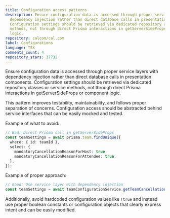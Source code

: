 ```yaml
---
title: Configuration access patterns
description: Ensure configuration data is accessed through proper service layers with
  dependency injection rather than direct database calls in presentation components.
  Configuration settings should be retrieved via dedicated repository classes or service
  methods, not through direct Prisma interactions in getServerSideProps or component
  logic.
repository: calcom/cal.com
label: Configurations
language: TSX
comments_count: 4
repository_stars: 37732
---
```


Ensure configuration data is accessed through proper service layers with dependency injection rather than direct database calls in presentation components. Configuration settings should be retrieved via dedicated repository classes or service methods, not through direct Prisma interactions in getServerSideProps or component logic.

This pattern improves testability, maintainability, and follows proper separation of concerns. Configuration access should be abstracted behind service interfaces that can be easily mocked and tested.

Example of what to avoid:
```typescript
// Bad: Direct Prisma call in getServerSideProps
const teamSettings = await prisma.team.findUnique({
  where: { id: teamId },
  select: {
    mandatoryCancellationReasonForHost: true,
    mandatoryCancellationReasonForAttendee: true,
  },
});
```

Example of proper approach:
```typescript
// Good: Use service layer with dependency injection
const teamSettings = await teamConfigurationService.getTeamCancellationSettings(teamId);
```

Additionally, avoid hardcoded configuration values like `!true` and instead use proper boolean constants or configuration objects that clearly express intent and can be easily modified.